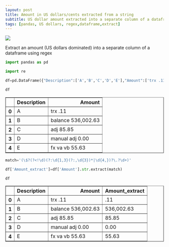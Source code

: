 ```yaml
---
layout: post
title: Amount in US dollars/cents extracted from a string
subtitle: US dollar amount extracted into a separate column of a dataframe
tags: [pandas, US dollars, regex,dataframe,extract]
---
```


![](https://imgur.com/2yhAks8)




Extract an amount (US dollars dominated) into a separate column of a dataframe using regex


```python
import pandas as pd
```


```python
import re
```


```python
df=pd.DataFrame({"Description":['A','B','C','D','E'],"Amount":['trx .11','balance 536,002.63','adj 85.85','manual adj 0.00','fx va vb 55.63']})
```


```python
df
```




<div>
<style scoped>
    .dataframe tbody tr th:only-of-type {
        vertical-align: middle;
    }

    .dataframe tbody tr th {
        vertical-align: top;
    }

    .dataframe thead th {
        text-align: right;
    }
</style>
<table border="1" class="dataframe">
  <thead>
    <tr style="text-align: right;">
      <th></th>
      <th>Description</th>
      <th>Amount</th>
    </tr>
  </thead>
  <tbody>
    <tr>
      <th>0</th>
      <td>A</td>
      <td>trx .11</td>
    </tr>
    <tr>
      <th>1</th>
      <td>B</td>
      <td>balance 536,002.63</td>
    </tr>
    <tr>
      <th>2</th>
      <td>C</td>
      <td>adj 85.85</td>
    </tr>
    <tr>
      <th>3</th>
      <td>D</td>
      <td>manual adj 0.00</td>
    </tr>
    <tr>
      <th>4</th>
      <td>E</td>
      <td>fx va vb 55.63</td>
    </tr>
  </tbody>
</table>
</div>




```python
match='(\$?(?<!\d)(?:\d{1,3}(?:,\d{3})*|\d{4,})?\.?\d+)'
```


```python
df['Amount_extract']=df['Amount'].str.extract(match)
```


```python
df
```




<div>
<style scoped>
    .dataframe tbody tr th:only-of-type {
        vertical-align: middle;
    }

    .dataframe tbody tr th {
        vertical-align: top;
    }

    .dataframe thead th {
        text-align: right;
    }
</style>
<table border="1" class="dataframe">
  <thead>
    <tr style="text-align: right;">
      <th></th>
      <th>Description</th>
      <th>Amount</th>
      <th>Amount_extract</th>
    </tr>
  </thead>
  <tbody>
    <tr>
      <th>0</th>
      <td>A</td>
      <td>trx .11</td>
      <td>.11</td>
    </tr>
    <tr>
      <th>1</th>
      <td>B</td>
      <td>balance 536,002.63</td>
      <td>536,002.63</td>
    </tr>
    <tr>
      <th>2</th>
      <td>C</td>
      <td>adj 85.85</td>
      <td>85.85</td>
    </tr>
    <tr>
      <th>3</th>
      <td>D</td>
      <td>manual adj 0.00</td>
      <td>0.00</td>
    </tr>
    <tr>
      <th>4</th>
      <td>E</td>
      <td>fx va vb 55.63</td>
      <td>55.63</td>
    </tr>
  </tbody>
</table>
</div>


